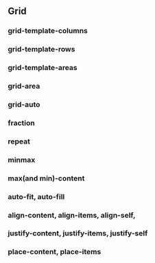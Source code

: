 ## Grid

### grid-template-columns

### grid-template-rows

### grid-template-areas

### grid-area

### grid-auto

### fraction

### repeat

### minmax

### max(and min)-content 

### auto-fit, auto-fill

### align-content, align-items, align-self, 

### justify-content, justify-items, justify-self

### place-content, place-items